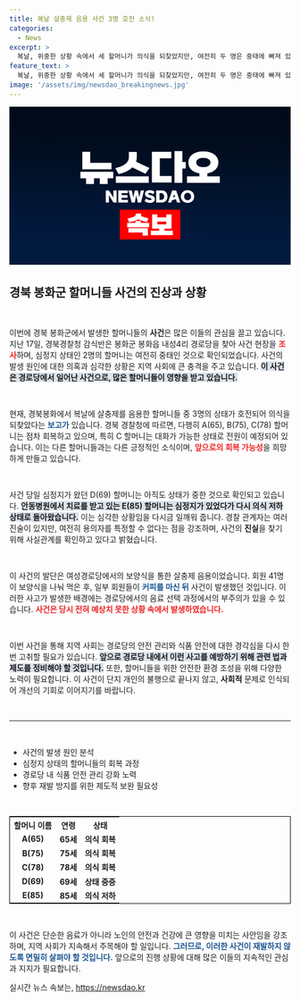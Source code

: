 ```yaml
---
title: 복날 살충제 음용 사건 3명 호전 소식!
categories:
  - News
excerpt: >
  복날, 위중한 상황 속에서 세 할머니가 의식을 되찾았지만, 여전히 두 명은 중태에 빠져 있다. 경찰은 사건의 진실을 밝히기 위한 조사에 착수했으나, 용의자는 아직 특정되지 않았다. 이 사건의 배경과 경과가 궁금하다면 클릭하세요!
feature_text: >
  복날, 위중한 상황 속에서 세 할머니가 의식을 되찾았지만, 여전히 두 명은 중태에 빠져 있다. 경찰은 사건의 진실을 밝히기 위한 조사에 착수했으나, 용의자는 아직 특정되지 않았다. 이 사건의 배경과 경과가 궁금하다면 클릭하세요!
image: '/assets/img/newsdao_breakingnews.jpg'
---
```


<p><img src="/assets/img/newsdao_breakingnews.jpg" alt="ontimetimes 속보" /></p>

<h2 data-ke-size="size26">경북 봉화군 할머니들 사건의 진상과 상황</h2>

<p data-ke-size="size16">&nbsp;</p>

<p>이번에 경북 봉화군에서 발생한 할머니들의 <b>사건</b>은 많은 이들의 관심을 끌고 있습니다. 지난 17일, 경북경찰청 감식반은 봉화군 봉화읍 내성4리 경로당을 찾아 사건 현장을 <b><span style="color: #ee2323;">조사</span></b>하며, 심정지 상태인 2명의 할머니는 여전히 중태인 것으로 확인되었습니다. 사건의 발생 원인에 대한 의혹과 심각한 상황은 지역 사회에 큰 충격을 주고 있습니다. <b><span style="background-color: #21538527;">이 사건은 경로당에서 일어난 사건으로, 많은 할머니들이 영향을 받고 있습니다.</span></b></p>

<p data-ke-size="size16">&nbsp;</p>

<p>현재, 경북봉화에서 복날에 살충제를 음용한 할머니들 중 3명의 상태가 호전되어 의식을 되찾았다는 <b><span style="color: #1a5490;">보고가</span></b> 있습니다. 경북 경찰청에 따르면, 다행히 A(65), B(75), C(78) 할머니는 점차 회복하고 있으며, 특히 C 할머니는 대화가 가능한 상태로 전원이 예정되어 있습니다. 이는 다른 할머니들과는 다른 긍정적인 소식이며, <b><span style="color: #ee2323;">앞으로의 회복 가능성</span></b>을 희망하게 만들고 있습니다. </p>

<p data-ke-size="size16">&nbsp;</p>

<p>사건 당일 심정지가 왔던 D(69) 할머니는 아직도 상태가 중한 것으로 확인되고 있습니다. <b><span style="background-color: #21538527;">안동병원에서 치료를 받고 있는 E(85) 할머니는 심정지가 있었다가 다시 의식 저하 상태로 돌아왔습니다.</span></b> 이는 심각한 상황임을 다시금 일깨워 줍니다. 경찰 관계자는 여러 진술이 있지만, 여전히 용의자를 특정할 수 없다는 점을 강조하며, 사건의 <b>진실</b>을 찾기 위해 사실관계를 확인하고 있다고 밝혔습니다. </p>

<p data-ke-size="size16">&nbsp;</p>

<p>이 사건의 발단은 여성경로당에서의 보양식을 통한 살충제 음용이었습니다. 회원 41명이 보양식을 나눠 먹은 후, 일부 회원들이 <b><span style="color: #1a5490;">커피를 마신 뒤</span></b> 사건이 발생했던 것입니다. 이러한 사고가 발생한 배경에는 경로당에서의 음료 선택 과정에서의 부주의가 있을 수 있습니다. <b><span style="color: #ee2323;">사건은 당시 전혀 예상치 못한 상황 속에서 발생하였습니다.</span></b></p>

<p data-ke-size="size16">&nbsp;</p>

<p>이번 사건을 통해 지역 사회는 경로당의 안전 관리와 식품 안전에 대한 경각심을 다시 한 번 고취할 필요가 있습니다. <b><span style="background-color: #21538527;">앞으로 경로당 내에서 이런 사고를 예방하기 위해 관련 법과 제도를 정비해야 할 것입니다.</span></b> 또한, 할머니들을 위한 안전한 환경 조성을 위해 다양한 노력이 필요합니다. 이 사건이 단지 개인의 불행으로 끝나지 않고, <b>사회적</b> 문제로 인식되어 개선의 기회로 이어지기를 바랍니다.</p>

<p data-ke-size="size16">&nbsp;</p>

<hr />

<p data-ke-size="size16">&nbsp;</p>

<ul>
  <li>사건의 발생 원인 분석</li>
  <li>심정지 상태의 할머니들의 회복 과정</li>
  <li>경로당 내 식품 안전 관리 강화 노력</li>
  <li>향후 재발 방지를 위한 제도적 보완 필요성</li>
</ul>

<p data-ke-size="size16">&nbsp;</p>

<table style="width: 100%; border-collapse: collapse; border: 1px solid #000;">
  <tr>
    <th style="text-align: center;">할머니 이름</th>
    <th style="text-align: center;">연령</th>
    <th style="text-align: center;">상태</th>
  </tr>
  <tr>
    <td style="text-align: center; height: 17px;"><b>A(65)</b></td>
    <td style="text-align: center; height: 17px;"><b>65세</b></td>
    <td style="text-align: center; height: 17px;"><b>의식 회복</b></td>
  </tr>
  <tr>
    <td style="text-align: center; height: 17px;"><b>B(75)</b></td>
    <td style="text-align: center; height: 17px;"><b>75세</b></td>
    <td style="text-align: center; height: 17px;"><b>의식 회복</b></td>
  </tr>
  <tr>
    <td style="text-align: center; height: 17px;"><b>C(78)</b></td>
    <td style="text-align: center; height: 17px;"><b>78세</b></td>
    <td style="text-align: center; height: 17px;"><b>의식 회복</b></td>
  </tr>
  <tr>
    <td style="text-align: center; height: 17px;"><b>D(69)</b></td>
    <td style="text-align: center; height: 17px;"><b>69세</b></td>
    <td style="text-align: center; height: 17px;"><b>상태 중증</b></td>
  </tr>
  <tr>
    <td style="text-align: center; height: 17px;"><b>E(85)</b></td>
    <td style="text-align: center; height: 17px;"><b>85세</b></td>
    <td style="text-align: center; height: 17px;"><b>의식 저하</b></td>
  </tr>
</table>

<p data-ke-size="size16">&nbsp;</p>

<p>이 사건은 단순한 음료가 아니라 노인의 안전과 건강에 큰 영향을 미치는 사안임을 강조하며, 지역 사회가 지속해서 주목해야 할 일입니다. <b><span style="color: #1a5490;">그러므로, 이러한 사건이 재발하지 않도록 면밀히 살펴야 할 것입니다.</span></b> 앞으로의 진행 상황에 대해 많은 이들의 지속적인 관심과 지지가 필요합니다.</p>
실시간 뉴스 속보는, <a href="https://newsdao.kr" rel="dofollow">https://newsdao.kr</a>


